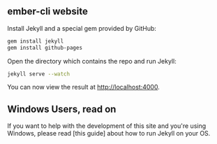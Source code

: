 ## ember-cli website

Install Jekyll and a special gem provided by GitHub:

```sh
gem install jekyll
gem install github-pages
```

Open the directory which contains the repo and run Jekyll:

```sh
jekyll serve --watch
```

You can now view the result at [http://localhost:4000][2].

## Windows Users, read on

If you want to help with the development of this site and you're using Windows, please read [this guide] about how to run Jekyll on your OS.

[1]: http://jekyll-windows.juthilo.com
[2]: http://localhost:4000
